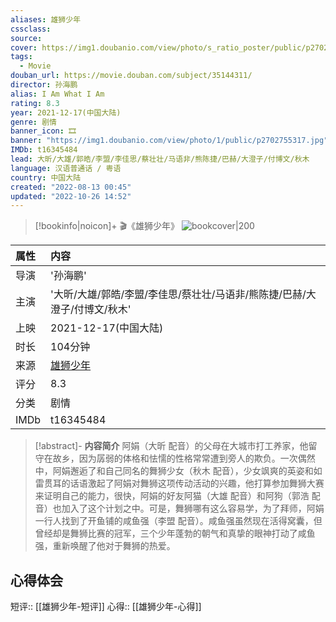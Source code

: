 ```yaml
---
aliases: 雄狮少年
cssclass:
source:
cover: https://img1.doubanio.com/view/photo/s_ratio_poster/public/p2702755317.jpg
tags:
  - Movie
douban_url: https://movie.douban.com/subject/35144311/
director: 孙海鹏
alias: I Am What I Am
rating: 8.3
year: 2021-12-17(中国大陆)
genre: 剧情
banner_icon: 🎞
banner: "https://img1.doubanio.com/view/photo/1/public/p2702755317.jpg"
IMDb: t16345484
lead: 大昕/大雄/郭皓/李盟/李佳思/蔡壮壮/马语非/熊陈捷/巴赫/大澄子/付博文/秋木
language: 汉语普通话 / 粤语
country: 中国大陆
created: "2022-08-13 00:45"
updated: "2022-10-26 14:52"
---
```

> [!bookinfo|noicon]+ 🎬《雄狮少年》
> ![bookcover|200](https://img1.doubanio.com/view/photo/s_ratio_poster/public/p2702755317.jpg)
>
| 属性 | 内容                                       |
|:---- |:------------------------------------------ |
| 导演 | '孙海鹏'                         |
| 主演 | '大昕/大雄/郭皓/李盟/李佳思/蔡壮壮/马语非/熊陈捷/巴赫/大澄子/付博文/秋木'                             |
| 上映 | 2021-12-17(中国大陆)                             |
|时长| 104分钟                   |
| 来源 | [雄狮少年](https://movie.douban.com/subject/35144311/) |
| 评分 | 8.3                           |
| 分类 | 剧情                            |
| IMDb | t16345484                             | 

> [!abstract]- **内容简介**
>  阿娟（大昕 配音）的父母在大城市打工养家，他留守在故乡，因为孱弱的体格和怯懦的性格常常遭到旁人的欺负。一次偶然中，阿娟邂逅了和自己同名的舞狮少女（秋木 配音），少女飒爽的英姿和如雷贯耳的话语激起了阿娟对舞狮这项传动活动的兴趣，他打算参加舞狮大赛来证明自己的能力，很快，阿娟的好友阿猫（大雄 配音）和阿狗（郭浩 配音）也加入了这个计划之中。可是，舞狮哪有这么容易学，为了拜师，阿娟一行人找到了开鱼铺的咸鱼强（李盟 配音）。咸鱼强虽然现在活得窝囊，但曾经却是舞狮比赛的冠军，三个少年蓬勃的朝气和真挚的眼神打动了咸鱼强，重新唤醒了他对于舞狮的热爱。
>  
## 心得体会

短评:: [[雄狮少年-短评]]
心得:: [[雄狮少年-心得]]
